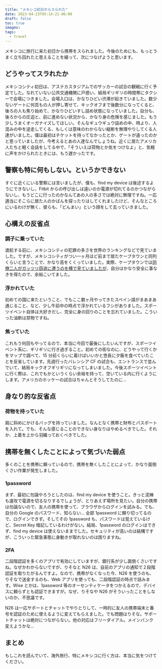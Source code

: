 ```yaml
---
title: "メキシコ初日からスられた"
date: 2023-04-23T05:14:21-06:00
draft: false
toc: true
images:
tags:
  - travel
---
```


メキシコに旅行に来た初日から携帯をスられました。今後のためにも、もっとうまく立ち回れたと思えることを綴って、次につなげようと思います。

## どうやってスラれたか

メキシコシティ初日は、アステカスタジアムでのサッカーの試合の観戦に行く予定でした。なれていない公共交通機関に戸惑い、結局ギリギリの時間帯にタクシーで会場につきました。会場入口は、かなりひどい渋滞が起きていました。数少ないゲートに何百もの人が押し寄せて、キックオフまで後数分になってくると、後ろの人も焦り始めて、かなりひどいすし詰め状態になっていました。自分も、後ろからの圧迫と、前に進めない状況から、かなり身の危険を感じました。もう少しうまくオーガナイズしてほしい。そんなギュウギュウ詰めの中、時より、人混みの中を逆走してくる、もしくは意味のわからない縦断を無理やりしてくる人達がいました。僕は最初はチケットを持ってなかったとか、ゲートが違ったのかと思っていましたが、今考えるとあの人達なんでしょうね。近くに居たアメリカ人たちと軽く会話をしてる中で、「そういえば荷物とか気をつけなよ」と、気軽に声をかけられたときには、もう遅かったです。

## 警察も特に何もしない。というかできない

すぐに近くにいる警察には言いましたが、僕も、find my device は後述するようにできないし、Fitbit からの呼び出しは遠いのか電源が切れてるのかつながらないし、もうどこに行ったのかなんてあの人の多さでは絶対に無理ですね。一応適当にそこらに居た人のかばんを探ったりはしてくれましたけど、そんなところにいるわけが無く、彼らも、「どんまい」という顔をして去っていきました。

## 心構えの反省点

### 調子に乗っていた

渡航する前に、メキシコシティの犯罪の多さを世界のランキングなどで見ていました。ですが、メキシコシティがつい一ヶ月ほど前まで居たケープタウンと同列くらいと言うことで、かなり高をくくっていました。実際、ケープタウンでは[同僚二人がガッツリ窃盗に遭うのを横で見ていましたが](/posts/south-africa-trip/#治安-)、自分はかなり安全に事なきを得たので、余裕こいてました。

### 浮かれていた

初めての国に来たということ、でもここ数ヶ月やってきたスペイン語がまあまあ通じること、など、少し午前中の時点で浮かれているフシがありました。スポーツイベント自体は大好きだし、完全に身の回りのことを忘れていました。こういった油断は禁物ですね。

### 焦っていた

これもう何回もやってるので、本当に今回で最後にしたいんですが、スポーツイベント系に、ギリギリに行き過ぎること。初めての街なのに、どうやって行くかをマップで調べて、15 分前くらいに着けばいいかと悠長に夕飯を食べていたことを反省しています。先週行ったバレンシア CF の試合も、エントランスで並んでいて、結局キックオフギリギリになってしまいました。今後スポーツイベントに行く際は、これでもかというくらい余裕を持って、空いている内に行くようにします。アメリカのホッケーの試合はちゃんとそうしてたのに…

## 身なり的な反省点

### 荷物を持っていた

肩に斜めにかけるバッグを持っていました。なんとなく携帯と財布とパスポートを入れて。でも、そんな感じることのできない身なりはやめるべきでした。それか、上着を上から羽織っておくべきでした。

## 携帯を無くしたことによって気づいた弱点

多くのことを携帯に頼っているので、携帯を無くしたことによって、かなり面倒くさい作業が発生しました。

### 1password

まず、最初に勿論やろうとしたのは、find my device を使うこと。きっと泥棒も速攻で電源を切るなりするでしょうが、とりあえず場所を見たい。自分の携帯は勿論ないので、友人の携帯を使って、ブラウザからログインを試みる。でも、自分の Google のパスワード、知らない… 全部 1password に頼り切ってるので、ログインできず。そしてその 1password も、パスワードは覚えているけど、Secret Key 暗記しているわけがない。結局、1password のログインはできず、find my device は使えないままでした。セキュリティが高いのは結構ですが、こういった緊急事態に身動きが取れないのは困りますね。

### 2FA

二段階認証を多くのアプリで有効にしていますが、銀行系が少し面倒くさいですね。なぜかわからないですが、りそなと N26 は、自前のアプリの通知で２段階認証を取りたがるんですよ。なので、携帯がなくなった今、N26 を使うのも、りそなで送金するのも、Web アプリを使っても、二段階認証の時点で詰みます。Wise とかは、1password 等のオーセンティケータをつかえるので、デバイスに頼らずとも認証できますが。なぜ、りそなや N26 がそういったことをしないのか、不思議です。

N26 は一応サポートとチャットでやりとりして、一時的に友人の携帯端末と番号を認証のために使えるように変えてもらえました。でも問題はりそな。サポートチャットは絶対につながらない。他の対応はフリーダイアル。メインバンク変えようかな…

## まとめ

もしこれを読んでいて、海外旅行、特にメキシコに行く方は、本当に気をつけてください。
